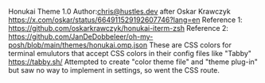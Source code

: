 Honukai Theme 1.0
Author:chris@hustles.dev after Oskar Krawczyk https://x.com/oskar/status/664911529192607746?lang=en
Reference 1: https://github.com/oskarkrawczyk/honukai-iterm-zsh
Reference 2: https://github.com/JanDeDobbeleer/oh-my-posh/blob/main/themes/honukai.omp.json
These are CSS colors for terminal emulutors that accept CSS colors in their config files like "Tabby" https://tabby.sh/
Attempted to create "color theme file" and "theme plug-in" but saw no way to implement in settings, so went the CSS route.
